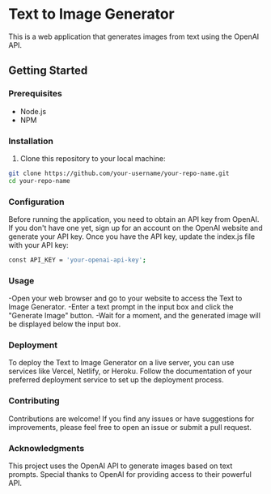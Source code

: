 # Text to Image Generator

This is a web application that generates images from text using the OpenAI API.

## Getting Started

### Prerequisites

- Node.js 
- NPM 

### Installation

1. Clone this repository to your local machine:

```bash
git clone https://github.com/your-username/your-repo-name.git
cd your-repo-name
```

### Configuration
Before running the application, you need to obtain an API key from OpenAI. If you don't have one yet, sign up for an account on the OpenAI website and generate your API key.
Once you have the API key, update the index.js file with your API key:

```bash
const API_KEY = 'your-openai-api-key';
```
### Usage
-Open your web browser and go to your website to access the Text to Image Generator.
-Enter a text prompt in the input box and click the "Generate Image" button.
-Wait for a moment, and the generated image will be displayed below the input box.

### Deployment
To deploy the Text to Image Generator on a live server, you can use services like Vercel, Netlify, or Heroku. Follow the documentation of your preferred deployment service to set up the deployment process.

### Contributing
Contributions are welcome! If you find any issues or have suggestions for improvements, please feel free to open an issue or submit a pull request.

### Acknowledgments
This project uses the OpenAI API to generate images based on text prompts.
Special thanks to OpenAI for providing access to their powerful API.


